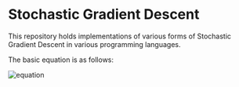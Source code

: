 # Stochastic Gradient Descent

This repository holds implementations of various forms of Stochastic Gradient Descent in various programming languages.

The basic equation is as follows: 

![equation](http%3A%2F%2Fwww.sciweavers.org%2Ftex2img.php%3Feq%3DBasic%2520Stochastic%2520Gradient%2520Descent%250A%250A%2524e_%257Bui%257D%2524%2520is%2520the%2520associated%2520prediction%2520error%2520%250A%250A%2520%2524q_i%255ET%255Ccdot%2520p_u%2524%2520yields%2520a%2520rating%2520prediction%2520from%2520user%2520%2524u%2524%2520to%2520item%2520%2524i%2524%250A%250A%2520%2524r_%257Bui%257D%2524%2520is%2520a%2520known%2520user%2520to%2520item%2520ranking%2520from%2520user%2520%2524u%2524%2520to%2520item%2520%2524i%2524%250A%250A%2520%2524p_u%2524%2520is%2520user%2520%2524u%2524%2527s%2520latent%2520factors%2520vector%250A%250A%2520%2524q_i%2524%2520is%2520item%2520%2524i%2524%2527s%2520latent%2520factors%2520vector%250A%250A%2520%2524%255Cgamma%2524%2520is%2520the%2520learning%2520rate%2520constant%250A%250A%2520%2524%255Clambda%2524%2520is%2520also%2520a%2520constant%2520value%250A%250A%2524%2524%250Ae_%257Bui%257D%2520%253A%253D%2520r_%257Bui%257D%2520-%2520q%255ET_i%255Ccdot%2520p_u%250A%2524%2524%250A%2524%2524%250Aq_i%2520%255Cleftarrow%2520q_i%2520%252B%2520%255Cgamma%255Ccdot%2528e_%257Bui%257D%255Ccdot%2520p_u%2520-%2520%255Clambda%255Ccdot%2520q_i%2529%250A%2524%2524%250A%2524%2524%250Ap_u%2520%255Cleftarrow%2520p_u%2520%252B%2520%255Cgamma%255Ccdot%2528e_%257Bui%257D%255Ccdot%2520q_i%2520-%2520%255Clambda%255Ccdot%2520p_u%2529%250A%2524%2524%250A%250A%250AThe%2520above%2520calculations%2520are%2520run%2520iteratively%2520until%2520convergence%2520upon%2520a%2520minimized%2520%2524e_%257Bui%257D%2524%2520value.%26bc%3DWhite%26fc%3DBlack%26im%3Dpng%26fs%3D12%26ff%3Darev%26edit%3D0)
